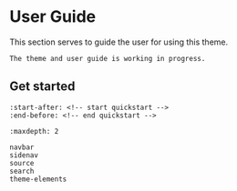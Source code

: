 # User Guide

This section serves to guide the user for using this theme.

```{note}
The theme and user guide is working in progress.
```

## Get started

```{include} ../../README.md
:start-after: <!-- start quickstart -->
:end-before: <!-- end quickstart -->
```

```{toctree}
:maxdepth: 2

navbar
sidenav
source
search
theme-elements
```
